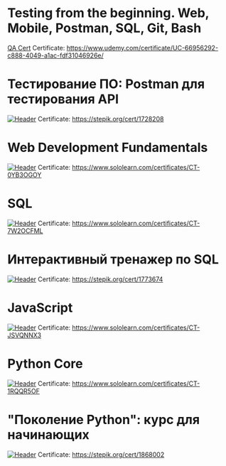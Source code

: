 # Testing from the beginning. Web, Mobile, Postman, SQL, Git, Bash
[QA Cert](https://github.com/IvanSoregashi/IvanSoregashi/blob/main/assets/UC-66956292-c888-4049-a1ac-fdf31046926e.jpg)
Certificate: https://www.udemy.com/certificate/UC-66956292-c888-4049-a1ac-fdf31046926e/



# Тестирование ПО: Postman для тестирования API
[![Header](https://github.com/IvanSoregashi/IvanSoregashi/blob/main/assets/work-in-progress.png)](https://github.com/IvanSoregashi/)
Certificate: https://stepik.org/cert/1728208



# Web Development Fundamentals
[![Header](https://github.com/IvanSoregashi/IvanSoregashi/blob/main/assets/work-in-progress.png)](https://github.com/IvanSoregashi/)
Certificate: https://www.sololearn.com/certificates/CT-0YB3OGOY


# SQL
[![Header](https://github.com/IvanSoregashi/IvanSoregashi/blob/main/assets/work-in-progress.png)](https://github.com/IvanSoregashi/)
Certificate: https://www.sololearn.com/certificates/CT-7W2OCFML



# Интерактивный тренажер по SQL
[![Header](https://github.com/IvanSoregashi/IvanSoregashi/blob/main/assets/work-in-progress.png)](https://github.com/IvanSoregashi/)
Certificate: https://stepik.org/cert/1773674


# JavaScript
[![Header](https://github.com/IvanSoregashi/IvanSoregashi/blob/main/assets/work-in-progress.png)](https://github.com/IvanSoregashi/)
Certificate: https://www.sololearn.com/certificates/CT-JSVQNNX3


# Python Core
[![Header](https://github.com/IvanSoregashi/IvanSoregashi/blob/main/assets/work-in-progress.png)](https://github.com/IvanSoregashi/)
Certificate: https://www.sololearn.com/certificates/CT-1RQQR5OF


# "Поколение Python": курс для начинающих
[![Header](https://github.com/IvanSoregashi/IvanSoregashi/blob/main/assets/work-in-progress.png)](https://github.com/IvanSoregashi/)
Certificate: https://stepik.org/cert/1868002